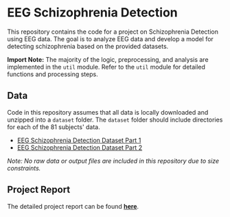 # EEG Schizophrenia Detection

This repository contains the code for a project on Schizophrenia Detection using EEG data. The goal is to analyze EEG data and develop a model for detecting schizophrenia based on the provided datasets.

**Import Note:** The majority of the logic, preprocessing, and analysis are implemented in the `util` module. Refer to the `util` module for detailed functions and processing steps.

## Data
Code in this repository assumes that all data is locally downloaded and unzipped into a `dataset` folder. The `dataset` folder should include directories for each of the 81 subjects' data.

- [EEG Schizophrenia Detection Dataset Part 1](https://www.kaggle.com/datasets/broach/button-tone-sz/data)
- [EEG Schizophrenia Detection Dataset Part 2](https://www.kaggle.com/datasets/broach/buttontonesz2)

*Note: No raw data or output files are included in this repository due to size constraints.*

## Project Report
The detailed project report can be found [**here**](https://numanwaziri.github.io/posts/eeg-schizophrenia-detection).

